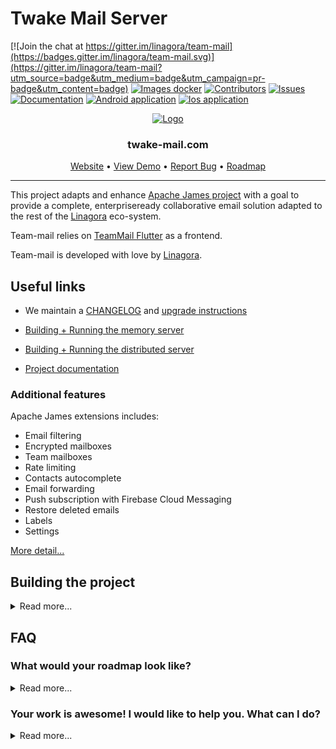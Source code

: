 # Twake Mail Server


[![Join the chat at https://gitter.im/linagora/team-mail](https://badges.gitter.im/linagora/team-mail.svg)](https://gitter.im/linagora/team-mail?utm_source=badge&utm_medium=badge&utm_campaign=pr-badge&utm_content=badge)
[![Images docker](https://img.shields.io/badge/Images-docker-blue.svg)](https://hub.docker.com/r/linagora/tmail-backend)
[![Contributors](https://img.shields.io/github/contributors/linagora/tmail-backend?label=Contributors
)](
  https://github.com/linagora/tmail-backend/graphs/contributors
)
[![Issues](https://img.shields.io/github/issues/linagora/tmail-backend?label=Issues
)](https://github.com/linagora/tmail-backend/issues)
[![Documentation](https://img.shields.io/badge/Documentation-green.svg)](docs)
[![Android application](https://img.shields.io/badge/App-Android-blue.svg)](https://play.google.com/store/apps/dev?id=8845244706987756601)
[![Ios application](https://img.shields.io/badge/App-iOS-red.svg)](https://apps.apple.com/gr/developer/linagora/id1110867042)

<p align="center">
  <a href="https://github.com/linagora/twake-mail">
   <img src="https://github.com/linagora/tmail-backend/assets/146178981/594cb3ae-cef6-4dbd-b91e-814d4312b967" alt="Logo">
  </a>

  <h3 align="center">twake-mail.com</h3>

 <p align="center">
    <a href="https://twake-mail.com">Website</a>
    •
    <a href="https://beta.twake.app/web/#/rooms">View Demo</a>
    •
    <a href="https://github.com/linagora/tmail-backend/issues">Report Bug</a>
    •
    <a href="https://github.com/linagora/tmail-backend/milestones">Roadmap</a>
  </p>
</p>

---



This project adapts and enhance [Apache James project](https://james.apache.org) with a goal to provide a complete, enterpriseready collaborative email solution adapted to the rest of 
the [Linagora](https://linagora.com) eco-system.

Team-mail relies on [TeamMail Flutter](https://github.com/linagora/tmail-flutter) as a frontend.

Team-mail is developed with love by [Linagora](https://linagora.com).

## Useful links

 - We maintain a [CHANGELOG](CHANGELOG.md) and [upgrade instructions](upgrade-instructions.md)

 - [Building + Running the memory server](tmail-backend/apps/memory/README.md)

 - [Building + Running the distributed server](tmail-backend/apps/distributed/README.md)

 - [Project documentation](docs)

### Additional features

Apache James extensions includes:
 - Email filtering
 - Encrypted mailboxes
 - Team mailboxes
 - Rate limiting
 - Contacts autocomplete
 - Email forwarding
 - Push subscription with Firebase Cloud Messaging
 - Restore deleted emails
 - Labels
 - Settings

[More detail...](docs/modules/ROOT/pages/tmail-backend/features/index.adoc)

## Building the project

<details>
  <summary>Read more...</summary>
### Manual building

This projects uses git submodules to track the latest branch of [the Apache James project](https://james.apache.org)

After cloning this repository, you need to init the `james-project` submodule:

```
git submodule init
git submodule update
```

It is possible that the `james-project` submodule is not in its latest state as well. If you want the latest changes
of the Apache James project, you can run as well:

```
git submodule update --remote
```

**Note**: Don't hesitate to push the latest state of the submodule in a commit if it was not up-to-date!

Then you can compile both `apache/james-project` and `linagora/tmail-backend` together.

```
mvn clean install -Dmaven.javadoc.skip=true
```

You can add the `-DskipTests` flag as well if you don't want to run the tests of the `apache/james-project`.

### Building with a local jenkins runner

You can use a custom local jenkins runner with the `Jenkinsfile` at the root of this project to build the project. 
This will automatically do for you:

* checkout and compile latest code of Apache James project alongside `tmail-backend`
* generate docker images for `memory` and `distributed` flavors of the project
* launch unit, integration and deployment tests on `tmail-backend`

To launch it you need to have docker installed. From the root of this project, you can build the 
Jenkins runner locally yourself:

```
docker build -t local-jenkins-runner dockerfiles/jenkins-runner
```

And then you need to launch it with the Jenkinsfile:

```
docker run --rm -v /var/run/docker.sock:/var/run/docker.sock -v $(pwd)/dockerfiles/jenkins-runner/Jenkinsfile:/workspace/Jenkinsfile local-jenkins-runner
```

If you don't want the build to redownload everytime all the maven dependencies (it can be heavy) you can mount
your local maven repository as a volume by adding `-v $HOME/.m2:/root/.m2` to the above command.
</details>

## FAQ

### **What would your roadmap look like?**

<details>
  <summary>Read more...</summary>
By the end of 2023 we expect to add the following extensions:

 - Provide Archiving and automated actions
 - Provide a JMAP extension for thumbnails
 - Download all attachments at once
</details>

### **Your work is awesome! I would like to help you. What can I do?**

<details>
  <summary>Read more...</summary>
Thanks for the enthousiasm!

There are many ways to help us, and amongst them:

   - **Spread the word**: Tell people you like **Team Mail**, on social medias, via blog posts etc... 
   - **Give us feedbacks**... It's hard to make all good decisions from the first time. It is very likely we can benefit from *your* experience. Did you encountered annoying bugs? Do you think we are missing some features critical to you? Tell us in the [issues](https://github.com/linagora/tmail-backend/issues).
   - I can code! **I wanna help ;-)**. Wow thanks! Let's discuss your project together in the [issues](https://github.com/linagora/tmail-backend/issues) to get you on track!
</details>
